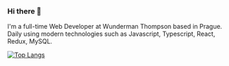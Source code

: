 ### Hi there 👋

I'm a full-time Web Developer at Wunderman Thompson based in Prague. Daily using modern technologies such as Javascript, Typescript, React, Redux, MySQL.


[![Top Langs](https://github-readme-stats.vercel.app/api/top-langs/?username=nurakhmet&langs_count=5)](https://github.com/anuraghazra/github-readme-stats)

<!--
**nurakhmetk/nurakhmetk** is a ✨ _special_ ✨ repository because its `README.md` (this file) appears on your GitHub profile.

Here are some ideas to get you started:

- 🔭 I’m currently working on ...
- 📫 How to reach me: 
- 😄 Pronouns: ...
- ⚡ Fun fact: ...
-->

